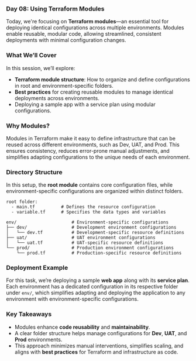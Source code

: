 
### Day 08: Using Terraform Modules

Today, we're focusing on **Terraform modules**—an essential tool for deploying identical configurations across multiple environments. Modules enable reusable, modular code, allowing streamlined, consistent deployments with minimal configuration changes.

### What We’ll Cover

In this session, we’ll explore:
- **Terraform module structure**: How to organize and define configurations in root and environment-specific folders.
- **Best practices** for creating reusable modules to manage identical deployments across environments.
- Deploying a sample app with a service plan using modular configurations.

### Why Modules?

Modules in Terraform make it easy to define infrastructure that can be reused across different environments, such as Dev, UAT, and Prod. This ensures consistency, reduces error-prone manual adjustments, and simplifies adapting configurations to the unique needs of each environment.

### Directory Structure

In this setup, the **root module** contains core configuration files, while environment-specific configurations are organized within distinct folders.

```
root folder:
  - main.tf          # Defines the resource configuration
  - variable.tf      # Specifies the data types and variables

env/                     # Environment-specific configurations
├── dev/                 # Development environment configurations
│   └── dev.tf           # Development-specific resource definitions
├── uat/                 # UAT environment configurations
│   └── uat.tf           # UAT-specific resource definitions
└── prod/                # Production environment configurations
    └── prod.tf          # Production-specific resource definitions
```

### Deployment Example

For this task, we’re deploying a sample **web app** along with its **service plan**. Each environment has a dedicated configuration in its respective folder under `env/`, which simplifies adapting and deploying the application to any environment with environment-specific configurations.

### Key Takeaways

- Modules enhance **code reusability** and **maintainability**.
- A clear folder structure helps manage configurations for **Dev**, **UAT**, and **Prod** environments.
- This approach minimizes manual interventions, simplifies scaling, and aligns with **best practices** for Terraform and infrastructure as code.
